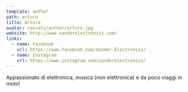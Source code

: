 ```yaml
---
template: author
path: arturo
title: Arturo
avatar: /assets/author/arturo.jpg
website: http://www.xanderelectronics.com/
links:
  - name: Facebook
    url: https://www.facebook.com/Xander.Electronics/
  - name: Instagram
    url: https://www.instagram.com/xanderelectronics/
---
```

Appassionato di elettronica, musica (non elettronica) e da poco viaggi in moto!
